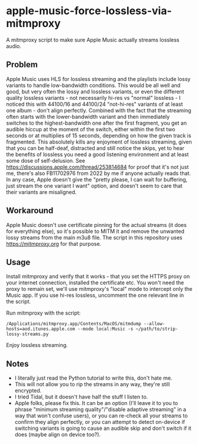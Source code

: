 # apple-music-force-lossless-via-mitmproxy

A mitmproxy script to make sure Apple Music actually streams lossless audio.

## Problem

Apple Music uses HLS for lossless streaming and the playlists include lossy variants to handle low-bandwidth conditions.
This would be all well and good, but very often the lossy and lossless variants, or even the different quality lossless
variants - not necessarily hi-res vs "normal" lossless - I noticed this with 44100/16 and 44100/24 "not-hi-res" variants
of at least one album - don't align perfectly. Combined with the fact that the streaming often starts with the
lower-bandwidth variant and then immediately switches to the highest-bandwidth one after the first fragment, you get an
audible hiccup at the moment of the switch, either within the first two seconds or at multiplies of 15 seconds,
depending on how the given track is fragmented. This absolutely kills any enjoyment of lossless streaming, given that
you can be half-deaf, distracted and still notice the skips, yet to hear the benefits of lossless you need a good
listening environment and at least some dose of self-delusion. See https://discussions.apple.com/thread/253814684 for
proof that it's not just me, there's also FB11702976 from 2022 by me if anyone actually reads that. In any case, Apple
doesn't give the "pretty please, I can wait for buffering, just stream the one variant I want" option, and doesn't seem
to care that their variants are misaligned.

## Workaround

Apple Music doesn't use certificate pinning for the actual streams (it does for everything else), so it's possible to
MITM it and remove the unwanted lossy streams from the main m3u8 file. The script in this repository
uses https://mitmproxy.org for that purpose.

## Usage

Install mitmproxy and verify that it works - that you set the HTTPS proxy on your internet connection, installed the
certificate etc.
You won't need the proxy to remain set, we'll use mitmproxy's "local" mode to intercept only the Music app. If you use
hi-res lossless, uncomment the one relevant line in the script.

Run mitmproxy with the script:
```
/Applications/mitmproxy.app/Contents/MacOS/mitmdump --allow-hosts=aod.itunes.apple.com --mode local:Music -s ~/path/to/strip-lossy-streams.py
```

Enjoy lossless streaming.

## Notes

- I literally just read the Python tutorial to write this, don't hate me.
- This will not allow you to rip the streams in any way, they're still encrypted.
- I tried Tidal, but it doesn't have half the stuff I listen to.
- Apple folks, please fix this. It can be an option (I'll leave it to you to phrase "minimum streaming quality"/"disable
  adaptive streaming" in a way that won't confuse users), or you can re-check all your streams to confirm they align
  perfectly, or you can attempt to detect on-device if switching variants is going to cause an audible skip and don't
  switch if it does (maybe align on device too?).
